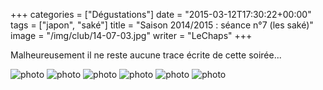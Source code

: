 +++
categories = ["Dégustations"]
date = "2015-03-12T17:30:22+00:00"
tags = ["japon", "saké"] 
title = "Saison 2014/2015 : séance n°7 (les saké)"
image = "/img/club/14-07-03.jpg"
writer = "LeChaps"
+++

Malheureusement il ne reste aucune trace écrite de cette soirée...

![photo][1]
![photo][2]
![photo][3]
![photo][4]
![photo][5]
![photo][6]

[1]: /img/club/14-07-01.jpg

[2]: /img/club/14-07-02.jpg

[3]: /img/club/14-07-03.jpg

[4]: /img/club/14-07-04.jpg

[5]: /img/club/14-07-05.jpg

[6]: /img/club/14-07-06.jpg